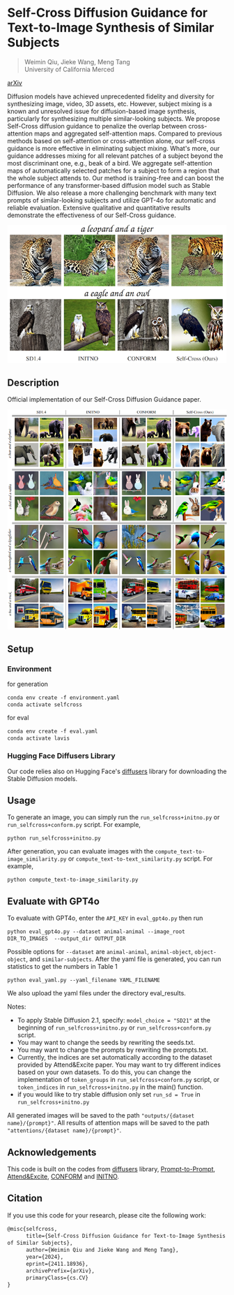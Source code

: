 # Self-Cross Diffusion Guidance for Text-to-Image Synthesis of Similar Subjects

> Weimin Qiu, Jieke Wang, Meng Tang  
> University of California Merced

[arXiv](https://arxiv.org/abs/2411.18936)

Diffusion models have achieved unprecedented fidelity and diversity for synthesizing image, video, 3D assets, etc. However, subject mixing is a known and unresolved issue for diffusion-based image synthesis, particularly for synthesizing multiple similar-looking subjects. We propose Self-Cross diffusion guidance to penalize the overlap between cross-attention maps and aggregated self-attention maps. Compared to previous methods based on self-attention or cross-attention alone, our self-cross guidance is more effective in eliminating subject mixing. What's more, our guidance addresses mixing for all relevant patches of a subject beyond the most discriminant one, e.g., beak of a bird. We aggregate self-attention maps of automatically selected patches for a subject to form a region that the whole subject attends to. Our method is training-free and can boost the performance of any transformer-based diffusion model such as Stable Diffusion. We also release a more challenging benchmark with many text prompts of similar-looking subjects and utilize GPT-4o for automatic and reliable evaluation. Extensive qualitative and quantitative results demonstrate the effectiveness of our Self-Cross guidance.


![Example images using different methods](examples.png "Example images using different methods")



## Description  
Official implementation of our Self-Cross Diffusion Guidance paper. 

![More example images using different methods](example2.png "More example images using different methods")

## Setup

### Environment
for generation
```
conda env create -f environment.yaml
conda activate selfcross
```
for eval
```
conda env create -f eval.yaml
conda activate lavis
```

### Hugging Face Diffusers Library
Our code relies also on Hugging Face's [diffusers](https://github.com/huggingface/diffusers) library for downloading the Stable Diffusion models. 


## Usage


To generate an image, you can simply run the `run_selfcross+initno.py` or `run_selfcross+conform.py` script. For example,
```
python run_selfcross+initno.py 
```

After generation, you can evaluate images with the `compute_text-to-image_similarity.py` or `compute_text-to-text_similarity.py` script. For example,
```
python compute_text-to-image_similarity.py
```

## Evaluate with GPT4o

To evaluate with GPT4o, enter the `API_KEY` in `eval_gpt4o.py` then run
```
python eval_gpt4o.py --dataset animal-animal --image_root DIR_TO_IMAGES  --output_dir OUTPUT_DIR 
```
Possible options for `--dataset` are `animal-animal`, `animal-object`, `object-object`, and `similar-subjects`. 
After the yaml file is generated, you can run statistics to get the numbers in Table 1
```
python eval_yaml.py --yaml_filename YAML_FILENAME
```
We also upload the yaml files under the directory eval_results.


Notes:

- To apply Stable Diffusion 2.1, specify: `model_choice = "SD21"` at the beginning of `run_selfcross+initno.py` or `run_selfcross+conform.py` script.
- You may want to change the seeds by rewriting the seeds.txt.
- You may want to change the prompts by rewriting the prompts.txt.
- Currently, the indices are set automatically according to the dataset provided by Attend&Excite paper. You may want to try different indices based on your own datasets. To do this, you can change the implementation of `token_groups` in `run_selfcross+conform.py` script, or `token_indices` in `run_selfcross+initno.py` in the main() function.
- if you would like to try stable diffusion only set `run_sd = True` in `run_selfcross+initno.py` 

All generated images will be saved to the path `"outputs/{dataset name}/{prompt}"`. All results of attention maps will be saved to the path `"attentions/{dataset name}/{prompt}"`.


## Acknowledgements 
This code is built on the codes from [diffusers](https://github.com/huggingface/diffusers) library, [Prompt-to-Prompt](https://github.com/google/prompt-to-prompt/), [Attend&Excite](https://github.com/yuval-alaluf/Attend-and-Excite), [CONFORM](https://github.com/gemlab-vt/CONFORM) and [INITNO](https://github.com/xiefan-guo/initno).

## Citation
If you use this code for your research, please cite the following work: 
```
@misc{selfcross,
      title={Self-Cross Diffusion Guidance for Text-to-Image Synthesis of Similar Subjects}, 
      author={Weimin Qiu and Jieke Wang and Meng Tang},
      year={2024},
      eprint={2411.18936},
      archivePrefix={arXiv},
      primaryClass={cs.CV}
}
```
